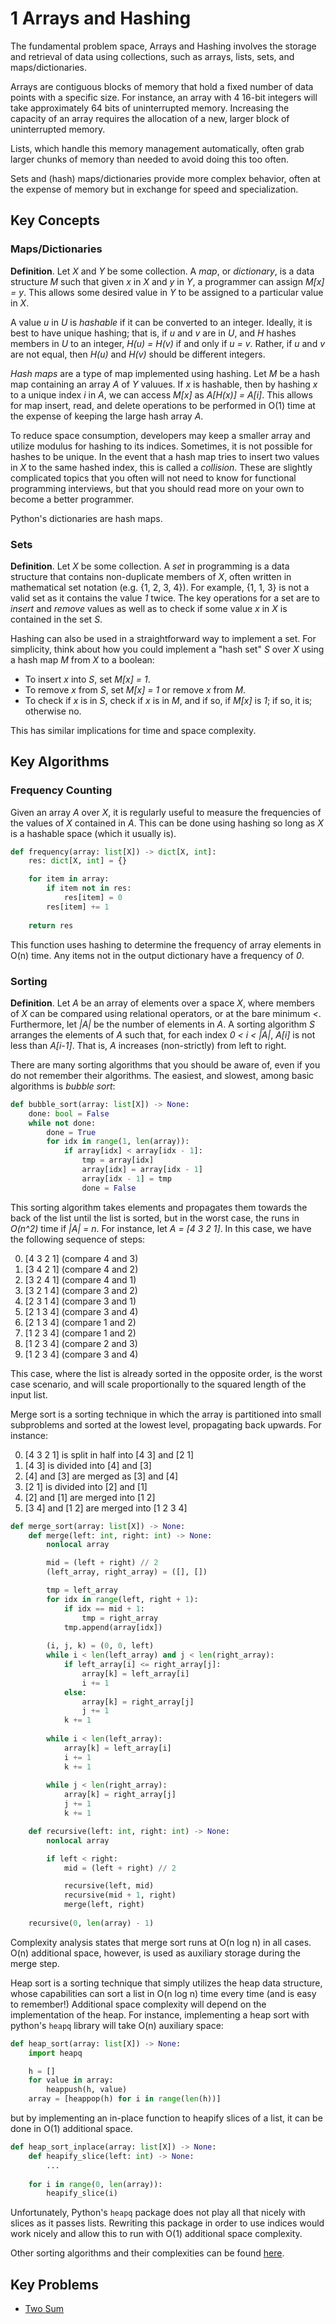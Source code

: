 # 1 Arrays and Hashing

The fundamental problem space, Arrays and Hashing involves the storage and retrieval of data using collections, such as arrays, lists, sets, and maps/dictionaries.

Arrays are contiguous blocks of memory that hold a fixed number of data points with a specific size. For instance, an array with 4 16-bit integers will take approximately 64 bits of uninterrupted memory. Increasing the capacity of an array requires the allocation of a new, larger block of uninterrupted memory. 

Lists, which handle this memory management automatically, often grab larger chunks of memory than needed to avoid doing this too often. 

Sets and (hash) maps/dictionaries provide more complex behavior, often at the expense of memory but in exchange for speed and specialization.

## Key Concepts

### Maps/Dictionaries

**Definition**. Let *X* and *Y* be some collection. A *map*, or *dictionary*, is a data structure *M* such that given *x* in *X* and *y* in *Y*, a programmer can assign *M[x] = y*. This allows some desired value in *Y* to be assigned to a particular value in *X*.

A value *u* in *U* is *hashable* if it can be converted to an integer. Ideally, it is best to have unique hashing; that is, if *u* and *v* are in *U*, and *H* hashes members in *U* to an integer, *H(u) = H(v)* if and only if *u = v*. Rather, if *u* and *v* are not equal, then *H(u)* and *H(v)* should be different integers.

*Hash maps* are a type of map implemented using hashing. Let *M* be a hash map containing an array *A* of *Y* valuues. If *x* is hashable, then by hashing *x* to a unique index *i* in *A*, we can access *M[x]* as *A[H(x)] = A[i]*. This allows for map insert, read, and delete operations to be performed in O(1) time at the expense of keeping the large hash array *A*.

To reduce space consumption, developers may keep a smaller array and utilize modulus for hashing to its indices. Sometimes, it is not possible for hashes to be unique. In the event that a hash map tries to insert two values in *X* to the same hashed index, this is called a *collision*. These are slightly complicated topics that you often will not need to know for functional programming interviews, but that you should read more on your own to become a better programmer.

Python's dictionaries are hash maps.

### Sets

**Definition**. Let *X* be some collection. A *set* in programming is a data structure that contains non-duplicate members of *X*, often written in mathematical set notation (e.g. {1, 2, 3, 4}). For example, {1, 1, 3} is not a valid set as it contains the value *1* twice. The key operations for a set are to *insert* and *remove* values as well as to check if some value *x* in *X* is contained in the set *S*.

Hashing can also be used in a straightforward way to implement a set. For simplicity, think about how you could implement a "hash set" *S* over *X* using a hash map *M* from *X* to a boolean:
* To insert *x* into *S*, set *M[x] = 1*.
* To remove *x* from *S*, set *M[x] = 1* or remove *x* from *M*.
* To check if *x* is in *S*, check if *x* is in *M*, and if so, if *M[x]* is *1*; if so, it is; otherwise no.

This has similar implications for time and space complexity.

## Key Algorithms

### Frequency Counting

Given an array *A* over *X*, it is regularly useful to measure the frequencies of the values of *X* contained in *A*. This can be done using hashing so long as *X* is a hashable space (which it usually is).

```python
def frequency(array: list[X]) -> dict[X, int]:
    res: dict[X, int] = {}

    for item in array:
        if item not in res:
            res[item] = 0
        res[item] += 1
    
    return res
```

This function uses hashing to determine the frequency of array elements in O(n) time. Any items not in the output dictionary have a frequency of *0*.

### Sorting

**Definition**. Let *A* be an array of elements over a space *X*, where members of *X* can be compared using relational operators, or at the bare minimum *<*. Furthermore, let *|A|* be the number of elements in *A*. A sorting algorithm *S* arranges the elements of *A* such that, for each index *0 < i < |A|*, *A[i]* is not less than *A[i-1]*. That is, *A* increases (non-strictly) from left to right.

There are many sorting algorithms that you should be aware of, even if you do not remember their algorithms. The easiest, and slowest, among basic algorithms is *bubble sort*:

```python
def bubble_sort(array: list[X]) -> None:
    done: bool = False
    while not done:
        done = True
        for idx in range(1, len(array)):
            if array[idx] < array[idx - 1]:
                tmp = array[idx]
                array[idx] = array[idx - 1]
                array[idx - 1] = tmp
                done = False
```

This sorting algorithm takes elements and propagates them towards the back of the list until the list is sorted, but in the worst case, the runs in *O(n^2)* time if *|A| = n*. For instance, let *A = [4 3 2 1]*. In this case, we have the following sequence of steps:

0. [4 3 2 1]  (compare 4 and 3)
0. [3 4 2 1]  (compare 4 and 2)
0. [3 2 4 1]  (compare 4 and 1)
0. [3 2 1 4]  (compare 3 and 2)
0. [2 3 1 4]  (compare 3 and 1)
0. [2 1 3 4]  (compare 3 and 4)
0. [2 1 3 4]  (compare 1 and 2)
0. [1 2 3 4]  (compare 1 and 2)
0. [1 2 3 4]  (compare 2 and 3)
0. [1 2 3 4]  (compare 3 and 4)

This case, where the list is already sorted in the opposite order, is the worst case scenario, and will scale proportionally to the squared length of the input list.

Merge sort is a sorting technique in which the array is partitioned into small subproblems and sorted at the lowest level, propagating back upwards. For instance:

0. [4 3 2 1] is split in half into [4 3] and [2 1]
0. [4 3] is divided into [4] and [3]
0. [4] and [3] are merged as [3] and [4]
0. [2 1] is divided into [2] and [1]
0. [2] and [1] are merged into [1 2]
0. [3 4] and [1 2] are merged into [1 2 3 4]

```python
def merge_sort(array: list[X]) -> None:
    def merge(left: int, right: int) -> None:
        nonlocal array

        mid = (left + right) // 2
        (left_array, right_array) = ([], [])

        tmp = left_array
        for idx in range(left, right + 1):
            if idx == mid + 1:
                tmp = right_array
            tmp.append(array[idx])
        
        (i, j, k) = (0, 0, left)
        while i < len(left_array) and j < len(right_array):
            if left_array[i] <= right_array[j]:
                array[k] = left_array[i]
                i += 1
            else:
                array[k] = right_array[j]
                j += 1
            k += 1
        
        while i < len(left_array):
            array[k] = left_array[i]
            i += 1
            k += 1
        
        while j < len(right_array):
            array[k] = right_array[j]
            j += 1
            k += 1

    def recursive(left: int, right: int) -> None:
        nonlocal array

        if left < right:
            mid = (left + right) // 2

            recursive(left, mid)
            recursive(mid + 1, right)
            merge(left, right)
    
    recursive(0, len(array) - 1)
```

Complexity analysis states that merge sort runs at O(n log n) in all cases. O(n) additional space, however, is used as auxiliary storage during the merge step.

Heap sort is a sorting technique that simply utilizes the heap data structure, whose capabilities can sort a list in O(n log n) time every time (and is easy to remember!) Additional space complexity will depend on the implementation of the heap. For instance, implementing a heap sort with python's `heapq` library will take O(n) auxiliary space:

```python
def heap_sort(array: list[X]) -> None:
    import heapq

    h = []
    for value in array:
        heappush(h, value)
    array = [heappop(h) for i in range(len(h))]
```

but by implementing an in-place function to heapify slices of a list, it can be done in O(1) additional space.

```python
def heap_sort_inplace(array: list[X]) -> None:
    def heapify_slice(left: int) -> None:
        ...
    
    for i in range(0, len(array)):
        heapify_slice(i)
```

Unfortunately, Python's `heapq` package does not play all that nicely with slices as it passes lists. Rewriting this package in order to use indices would work nicely and allow this to run with O(1) additional space complexity.

Other sorting algorithms and their complexities can be found [here](https://www.geeksforgeeks.org/analysis-of-different-sorting-techniques/).

## Key Problems

* [Two Sum](../code/1-TwoSum.md)